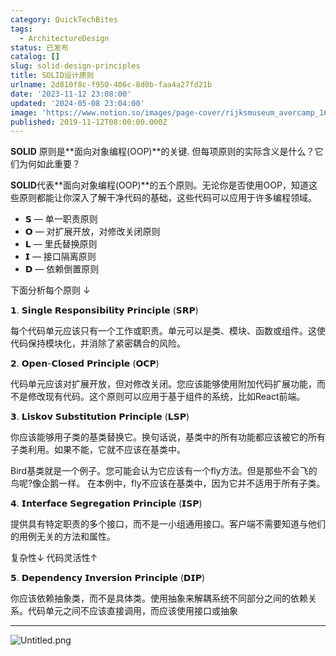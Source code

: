 ```yaml
---
category: QuickTechBites
tags:
  - ArchitectureDesign
status: 已发布
catalog: []
slug: solid-design-principles
title: SOLID设计原则
urlname: 2d810f8c-f950-406c-8d0b-faa4a27fd21b
date: '2023-11-12 23:08:00'
updated: '2024-05-08 23:04:00'
image: 'https://www.notion.so/images/page-cover/rijksmuseum_avercamp_1620.jpg'
published: 2019-11-12T08:00:00.000Z
---
```


**SOLID** 原则是**面向对象编程(OOP)**的关键. 但每项原则的实际含义是什么？它们为何如此重要？


**SOLID**代表**面向对象编程(OOP)**的五个原则。无论你是否使用OOP，知道这些原则都能让你深入了解干净代码的基础，这些代码可以应用于许多编程领域。

- 𝗦 — 单一职责原则
- 𝗢 — 对扩展开放，对修改关闭原则
- 𝗟 — 里氏替换原则
- 𝗜 — 接口隔离原则
- 𝗗 — 依赖倒置原则

下面分析每个原则 ↓


𝟭. 𝗦𝗶𝗻𝗴𝗹𝗲 𝗥𝗲𝘀𝗽𝗼𝗻𝘀𝗶𝗯𝗶𝗹𝗶𝘁𝘆 𝗣𝗿𝗶𝗻𝗰𝗶𝗽𝗹𝗲 (𝗦𝗥𝗣)


每个代码单元应该只有一个工作或职责。单元可以是类、模块、函数或组件。这使代码保持模块化，并消除了紧密耦合的风险。


𝟮. 𝗢𝗽𝗲𝗻-𝗖𝗹𝗼𝘀𝗲𝗱 𝗣𝗿𝗶𝗻𝗰𝗶𝗽𝗹𝗲 (𝗢𝗖𝗣)


代码单元应该对扩展开放，但对修改关闭。您应该能够使用附加代码扩展功能，而不是修改现有代码。这个原则可以应用于基于组件的系统，比如React前端。


𝟯. 𝗟𝗶𝘀𝗸𝗼𝘃 𝗦𝘂𝗯𝘀𝘁𝗶𝘁𝘂𝘁𝗶𝗼𝗻 𝗣𝗿𝗶𝗻𝗰𝗶𝗽𝗹𝗲 (𝗟𝗦𝗣)


你应该能够用子类的基类替换它。换句话说，基类中的所有功能都应该被它的所有子类利用。如果不能，它就不应该在基类中。


Bird基类就是一个例子。您可能会认为它应该有一个fly方法。但是那些不会飞的鸟呢?像企鹅一样。
在本例中，fly不应该在基类中，因为它并不适用于所有子类。


𝟰. 𝗜𝗻𝘁𝗲𝗿𝗳𝗮𝗰𝗲 𝗦𝗲𝗴𝗿𝗲𝗴𝗮𝘁𝗶𝗼𝗻 𝗣𝗿𝗶𝗻𝗰𝗶𝗽𝗹𝗲 (𝗜𝗦𝗣)


提供具有特定职责的多个接口，而不是一小组通用接口。客户端不需要知道与他们的用例无关的方法和属性。


复杂性↓
代码灵活性↑


𝟱. 𝗗𝗲𝗽𝗲𝗻𝗱𝗲𝗻𝗰𝘆 𝗜𝗻𝘃𝗲𝗿𝘀𝗶𝗼𝗻 𝗣𝗿𝗶𝗻𝗰𝗶𝗽𝗹𝗲 (𝗗𝗜𝗣)


你应该依赖抽象类，而不是具体类。使用抽象来解耦系统不同部分之间的依赖关系。代码单元之间不应该直接调用，而应该使用接口或抽象


---


![Untitled.png](https://prod-files-secure.s3.us-west-2.amazonaws.com/5d24fe63-e567-4804-86f9-9fdc62e13082/6fc4afd3-478b-4aaf-9884-0a3f8e406a71/Untitled.png?X-Amz-Algorithm=AWS4-HMAC-SHA256&X-Amz-Content-Sha256=UNSIGNED-PAYLOAD&X-Amz-Credential=ASIAZI2LB466ZE73YN6Z%2F20250218%2Fus-west-2%2Fs3%2Faws4_request&X-Amz-Date=20250218T053827Z&X-Amz-Expires=3600&X-Amz-Security-Token=IQoJb3JpZ2luX2VjEF0aCXVzLXdlc3QtMiJIMEYCIQCwEDF55CwV1PSGMDeOgiYxxdM4om23lQVqTq3c4HIBIwIhAONa69hHY4oFSZpAxjTp9vl7Amvp9a8aY7BLWRzXnZzVKogECIb%2F%2F%2F%2F%2F%2F%2F%2F%2F%2FwEQABoMNjM3NDIzMTgzODA1IgxDr%2F4jqIKh7LhyNpoq3ANxJABr97fYUPz991TkWGbzwcrQ25K7tIOx6fFT220nSNIsEIL6jDBIYEmwaECwWY6b9tdMsbAVwhmIjJ8T6CiEUI4Q8x%2FEVrUdIjM5m3kjN8k5M%2BLrxofDz9sqaLBj7bRTVBQ%2F77hw6VGxHLglSfqEgg2vkrXHm0WDySig3xXjpXOU37a3aSsBcWtIQdYUnoXK1VTjSUwvqfQJ2rfbblbAscLxxD%2F3Yup%2FNPM9RuUIhqdRW2TSaGEueoWLIUG47UH3svL3gLxDnBEVau05Bq6cQf7ymHFfhYXBdRtmTKQLMOn0CsaQWRakxpk5PkGGWLx1laHWCk%2BA%2BgPHnx38DM0Eu7Gz8C8n57ofUxtT3PAXymzuaBKvDlAQcR0yL77ccZxT3GDKsmcD3ZaLGTaW4mcdz96CROk9sLP8RNYiF%2BTmuZJPVMGrEw3H4o%2FU3CTW%2FlVWfJaahoEWCRnHev1NHXzePrY2CBEu0EErF7axdwQ8BLLu%2Bp%2BmGE0YB27c6uP8F3QL7VFhuvs6TLhJK%2F17Fth2NSBT74jyxgOkL4YnqgK%2BfV31L7tncU7NVM%2BPk7by5FZizmVzGyNTPYN7oQuWz5ytyCNMxc2BgG44ADHpm0ntD8FIv2HRiyMtbv9OYTDmqNC9BjqkAQZNgWFBNS6z6f1GIeJlIbLO36KHtC6qv2zOshVao3be50eSCD0NhSaWQ3YVG%2Ft8dJS9zCQcEd6mluYDKf%2BdFyEpzKbcMyP7heHg1P4ONZBFqM6obqzU%2FC8lGuZSye%2BgPvahX04c2Aqw6%2F24Bpndq%2BZTeBDKODok%2FM3nApYQYJ2CdCiRb5n%2FajIN8m%2BDh1aKd6tQfyjehcMHnAO4iNtqXo7DyH2W&X-Amz-Signature=bdc29f63a6d5a7ca61ed9c43f0f7c7c6b27aec35b77b784c33398e8b42692ee2&X-Amz-SignedHeaders=host&x-id=GetObject)

